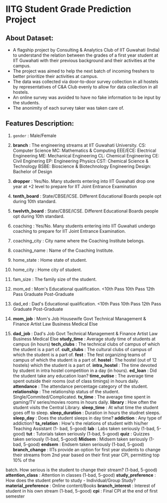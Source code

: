# IITG Student Grade Prediction Project

## About Dataset:

- A flagship project by Consulting & Analytics Club of IIT Guwahati (India) to understand the relation between the grades of a first year student at IIT Guwahati with their previous background and their activities at the campus.
- The project was aimed to help the next batch of incoming freshers to better prioritize their activities at campus.
- The data was collected via door-to-door survey collection in all hostels by representatives of C&A Club evenly to allow for data collection in all hostels.
- An online survey was avoided to have no fake information to be input by the students.
- The anonimity of each survey taker was taken care of.

## Features Description:

1. `gender` : Male/Female
2. **branch** : The engineering streams at IIT Guwahati University.
CS: Computer Science
MC: Mathematics & Computing
EEE/ECE: Electrical Engineering
ME: Mechanical Engineering
CL: Chemical Engineering
CE: Civil Enginering
EP: Engineering Physics
CST: Chemical Science & Technology
BSBE: Bioscience & Biotechnology Engineering
Design: Bachelor of Design

3. **dropper** : Yes/No. Many students entering into IIT Guwahati drop one year at +2 level to prepare for IIT Joint Entrance Examination
4. **tenth_board** : State/CBSE/ICSE. Different Educational Boards people opt during 10th standard.
5. **twelvth_board** : State/CBSE/ICSE. Different Educational Boards people opt during 10th standard.
6. coaching : Yes/No. Many students entering into IIT Guwahati undergo coaching to prepare for IIT Joint Entrance Examination.
7. coaching_city : City name where the Coaching Institute belongs.
8. coaching_name : Name of the Coaching Institute.
9. home_state : Home state of student.
10. home_city : Home city of student.
11. fam_size : The family size of the student.
12. mom_ed : Mom's Educational qualification.
<10th Pass
10th Pass
12th Pass
Graduate
Post-Graduate

13. dad_ed : Dad's Educational qualification.
<10th Pass
10th Pass
12th Pass
Graduate
Post-Graduate

14. **mom_job** : Mom's Job
Housewife
Govt
Technical
Management & Finance
Artist
Law
Business
Medical
Else

15. **dad_job** : Dad's Job
Govt
Technical
Management & Finance
Artist
Law
Business
Medical
Else
**study_time** : Average study time of students at campus (in hours)
**tech_clubs** : The technical clubs of campus of which the student is a part of.
**cult_clubs** : The cultural clubs of campus of which the student is a part of.
**fest** : The fest organizing teams of campus of which the student is a part of.
**hostel** : The hostel (out of 12 hostels) which the student is a part of.
**intra_hostel** : The time devoted by student in intra hostel competition in a day
(in hours).
**ed_loan** : Did the student take any education loan?
**time_outise** : The average time spent outside their rooms (out of class timings)
in hours daily.
**attendance** : The attendance percentage category of the student.
**relationship** : The relationship status of the student.
Single/Commited/Complicated.
**tv_time** : The average time spent in gaming/TV series/movies rooms in hours
daily.
**library** : How often the student visits the Central Library.
**sleep_time** : At what time the student goes off to sleep.
**sleep_duration** : Duration in hours the studnet sleeps.
**sleep_day** : Does the student sleeps in day time?
**addiction** : Any type of addiction?
**ta_relation** : How's the relations of student with his/her Teaching Assistant (1-
bad, 5-good)
**lab** : Labs taken seriously (1-bad, 5-good)
**tut** : Tutorials taken seriously (1-bad, 5-good)
**quiz** : Quizzes taken seriously (1-bad, 5-good)
**Midsem** : Midsem taken seriously (1-bad, 5-good)
**endsem** : Endsem taken seriously (1-bad, 5-good)
**branch_change** : IITs provide an option for first year students to change their
streams from 2nd year based on their first year CPI, permitting top 10% of the


batch. How serious is the student to change their stream? (1-bad, 5-good)
**attention_class** : Attention in classes (1-bad, 5-good)
**study_preference** : How does the student prefer to study - Individual/Group
Study?
**material_preference** : Online content/Books
**branch_interest** : Interest of student in his own stream (1-bad, 5-good)
**cpi** : Final CPI at the end of first semester


